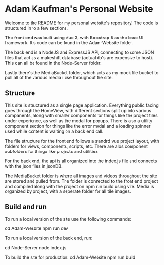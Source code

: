 # Adam Kaufman's Personal Website

Welcome to the README for my personal website's repository! The code is structured in to a few sections. 

The front end was built using Vue 3, with Bootstrap 5 as the base UI framework. It's code can be found in the Adam-Website folder. 

The back end is a NodeJS and ExpressJS API, connecting to some JSON files that act as a makeshift database (actual db's are expensive to host). This can all be found in the Node-Server folder.

Lastly there's the MediaBucket folder, which acts as my mock file bucket to pull all of the various media i use throughout the site.

## Structure

This site is structured as a single page application. Everything public facing goes through the HomeView, with different sections split up into various companents, along with smaller components for things like the project tiles under experience, as well as the modal for popups. There is also a utility component section for things like the error modal and a loading spinner used while content is waiting on a back end call.


The file structure for the front end follows a standrd vue project layout, with folders for views, components, scripts, etc. There are alos component subfolders for things like projects and utilities. 

For the back end, the api is all organized into the index.js file and connects with the json files in jsonDB.

The MediaBucket folder is where all images and videos throughout the site are stored and pulled from. The folder is connected to the front end project and compiled along with the project on npm run build using vite. Media is organized by project, with a seperate folder for all tile images.

## Build and run

To run a local version of the site use the following commands:

cd Adam-Wesbite
npm run dev

To run a local version of the back end, run:

cd Node-Server
node index.js

To build the site for production:
cd Adam-Website
npm run build